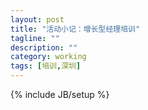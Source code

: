 ```yaml
---
layout: post
title: "活动小记：增长型经理培训"
tagline: ""
description: ""
category: working
tags: [培训,深圳]
---
```

{% include JB/setup %}


